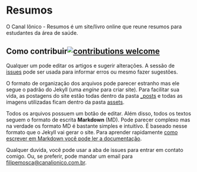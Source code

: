 # Resumos
O Canal Iônico - Resumos é um site/livro online que reune resumos para estudantes da área de saúde.

## Como contribuir[![contributions welcome](https://img.shields.io/badge/contributions-welcome-brightgreen.svg?style=flat)](https://github.com/dwyl/esta/issues)
Qualquer um pode editar os artigos e sugerir alterações. A sessão de [issues](https://github.com/canalionico/resumos/issues) pode ser usada para informar erros ou mesmo fazer sugestões.

O formato de organização dos arquivos pode parecer estranho mas ele segue o padrão do Jekyll (uma _engine_ para criar site). Para facilitar sua vida, as postagens do site estão todas dentro da pasta [_posts](https://github.com/canalionico/resumos/tree/master/_posts) e todas as imagens utilizadas ficam dentro da pasta [assets](https://github.com/canalionico/resumos/tree/master/assets).

Todos os arquivos possuem um botão de editar. Além disso, todos os textos seguem o formato de escrita **Markdown** (MD). Pode parecer complexo mas na verdade os formato MD é bastante simples e intuitívo. É baseado nesse formato que o Jekyll vai gerar o site. Para aprender rapidamente [como escrever em Markdown você pode ler a documentação](https://www.markdownguide.org/basic-syntax).

Qualquer duvida, você pode usar a aba de issues para entrar em contato comigo. Ou, se preferir, pode mandar um email para <filipemosca@canalionico.com.br>.

